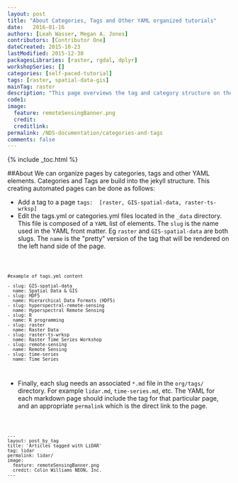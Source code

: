 ```yaml
---
layout: post
title: "About Categories, Tags and Other YAML organized tutorials"
date:   2016-01-16
authors: [Leah Wasser, Megan A. Jones]
contributors: [Contributor One]
dateCreated: 2015-10-23
lastModified: 2015-12-30
packagesLibraries: [raster, rgdal, dplyr]
workshopSeries: []
categories: [self-paced-tutorial]
tags: [raster, spatial-data-gis]
mainTag: raster
description: "This page overviews the tag and category structure on the NDS site."
code1: 
image:
  feature: remoteSensingBanner.png
  credit: 
  creditlink: 
permalink: /NDS-documentation/categories-and-tags
comments: false
---
```


{% include _toc.html %}

##About
We can organize pages by categories, tags and other YAML elements. Categories and Tags are build
into the jekyll structure. This creating automated pages can be done as follows:

* Add a tag to a page `tags:  [raster, GIS-spatial-data, raster-ts-wrksp]`
* Edit the tags.yml or categories.yml files located in the `_data` directory. This file is composed of a `YAML` list
of elements. The `slug` is the name used in the YAML front matter. Eg `raster` and `GIS-spatial-data` are both slugs. The `name` is the "pretty" version of the tag that will be rendered on the left hand side of the page.

 <code>
 
	#example of tags.yml content
	
	- slug: GIS-spatial-data
	  name: Spatial Data & GIS
	- slug: HDF5
	  name: Hierarchical Data Formats (HDF5)
	- slug: hyperspectral-remote-sensing
	  name: Hyperspectral Remote Sensing  	  
	- slug: R
	  name: R programming
	- slug: raster
	  name: Raster Data  
	- slug: raster-ts-wrksp
	  name: Raster Time Series Workshop
	- slug: remote-sensing
	  name: Remote Sensing
	- slug: time-series
	  name: Time Series  
	  
</code>
	  
* Finally, each slug needs an associated `*.md` file in the `org/tags/` directory. For example `lidar.md`, 
`time-series.md`, etc. The YAML for each markdown page should include the tag for that particular page, and 
an appropriate `permalink` which is the direct link to the page.

<code>

	---
	layout: post_by_tag
	title: 'Articles tagged with LiDAR'
	tag: lidar
	permalink: lidar/
	image:
	  feature: remoteSensingBanner.png
	  credit: Colin Williams NEON, Inc.
	---

</code>

